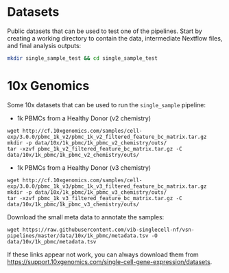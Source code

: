 # Datasets

Public datasets that can be used to test one of the pipelines.
Start by creating a working directory to contain the data, intermediate Nextflow files, and final analysis outputs:
```bash
mkdir single_sample_test && cd single_sample_test
```

# 10x Genomics

Some 10x datasets that can be used to run the `single_sample` pipeline:
- 1k PBMCs from a Healthy Donor (v2 chemistry)
```
wget http://cf.10xgenomics.com/samples/cell-exp/3.0.0/pbmc_1k_v2/pbmc_1k_v2_filtered_feature_bc_matrix.tar.gz
mkdir -p data/10x/1k_pbmc/1k_pbmc_v2_chemistry/outs/
tar -xzvf pbmc_1k_v2_filtered_feature_bc_matrix.tar.gz -C data/10x/1k_pbmc/1k_pbmc_v2_chemistry/outs/
```
- 1k PBMCs from a Healthy Donor (v3 chemistry)
```
wget http://cf.10xgenomics.com/samples/cell-exp/3.0.0/pbmc_1k_v3/pbmc_1k_v3_filtered_feature_bc_matrix.tar.gz
mkdir -p data/10x/1k_pbmc/1k_pbmc_v3_chemistry/outs/
tar -xzvf pbmc_1k_v3_filtered_feature_bc_matrix.tar.gz -C data/10x/1k_pbmc/1k_pbmc_v3_chemistry/outs/
```

Download the small meta data to annotate the samples:
```
wget https://raw.githubusercontent.com/vib-singlecell-nf/vsn-pipelines/master/data/10x/1k_pbmc/metadata.tsv -O data/10x/1k_pbmc/metadata.tsv
```

If these links appear not work, you can always download them from https://support.10xgenomics.com/single-cell-gene-expression/datasets.

